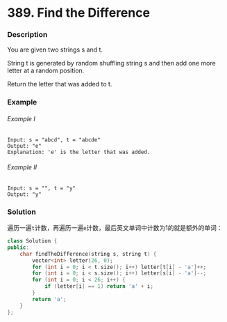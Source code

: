 # 389. Find the Difference

### Description

You are given two strings s and t.

String t is generated by random shuffling string s and then add one more letter at a random position.

Return the letter that was added to t.

### Example 

###### Example I

```
Input: s = "abcd", t = "abcde"
Output: "e"
Explanation: 'e' is the letter that was added.
```

###### Example II

```
Input: s = "", t = "y"
Output: "y"
```

### Solution

遍历一遍`t`计数，再遍历一遍`e`计数，最后英文单词中计数为1的就是额外的单词：

```c++
class Solution {
public:
    char findTheDifference(string s, string t) {
        vector<int> letter(26, 0);
        for (int i = 0; i < t.size(); i++) letter[t[i] - 'a']++;
        for (int i = 0; i < s.size(); i++) letter[s[i] - 'a']--;
        for (int i = 0; i < 26; i++) {
            if (letter[i] == 1) return 'a' + i;
        }
        return 'a';
    }
};
```

